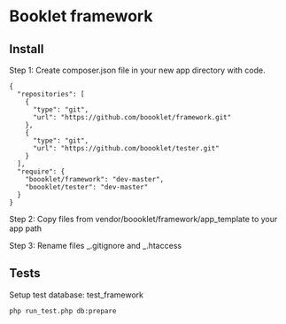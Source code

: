 # Booklet framework


## Install

Step 1: Create composer.json file in your new app directory with code.

```
{
  "repositories": [
    {
      "type": "git",
      "url": "https://github.com/boooklet/framework.git"
    },
    {
      "type": "git",
      "url": "https://github.com/boooklet/tester.git"
    }
  ],
  "require": {
    "boooklet/framework": "dev-master",
    "boooklet/tester": "dev-master"
  }
}
```

Step 2: Copy files from vendor/boooklet/framework/app_template to your app path

Step 3: Rename files \_.gitignore and \_.htaccess


## Tests

Setup test database: test_framework

```
php run_test.php db:prepare
```
